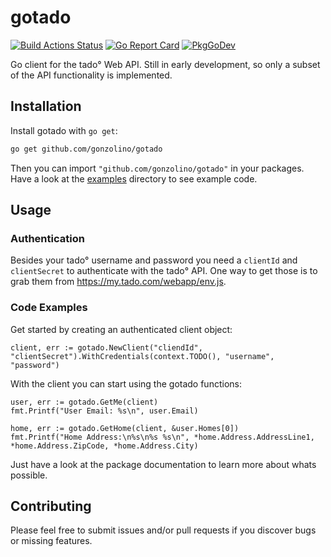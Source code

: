 # gotado

[![Build Actions Status](https://github.com/gonzolino/gotado/workflows/Build/badge.svg)](https://github.com/gonzolino/gotado/actions) [![Go Report Card](https://goreportcard.com/badge/github.com/gonzolino/gotado)](https://goreportcard.com/report/github.com/gonzolino/gotado) [![PkgGoDev](https://pkg.go.dev/badge/github.com/gonzolino/gotado)](https://pkg.go.dev/github.com/gonzolino/gotado)

Go client for the tado° Web API. Still in early development, so only a subset of the API functionality is implemented.

## Installation

Install gotado with `go get`:

```sh
go get github.com/gonzolino/gotado
```

Then you can import `"github.com/gonzolino/gotado"` in your packages. Have a look at the [examples](examples) directory to see example code.

## Usage

### Authentication

Besides your tado° username and password you need a `clientId` and `clientSecret` to authenticate with the tado° API. One way to get those is to grab them from <https://my.tado.com/webapp/env.js>.

### Code Examples

Get started by creating an authenticated client object:

```golang
client, err := gotado.NewClient("cliendId", "clientSecret").WithCredentials(context.TODO(), "username", "password")
```

With the client you can start using the gotado functions:

```golang
user, err := gotado.GetMe(client)
fmt.Printf("User Email: %s\n", user.Email)

home, err := gotado.GetHome(client, &user.Homes[0])
fmt.Printf("Home Address:\n%s\n%s %s\n", *home.Address.AddressLine1, *home.Address.ZipCode, *home.Address.City)
```

Just have a look at the package documentation to learn more about whats possible.

## Contributing

Please feel free to submit issues and/or pull requests if you discover bugs or missing features.
